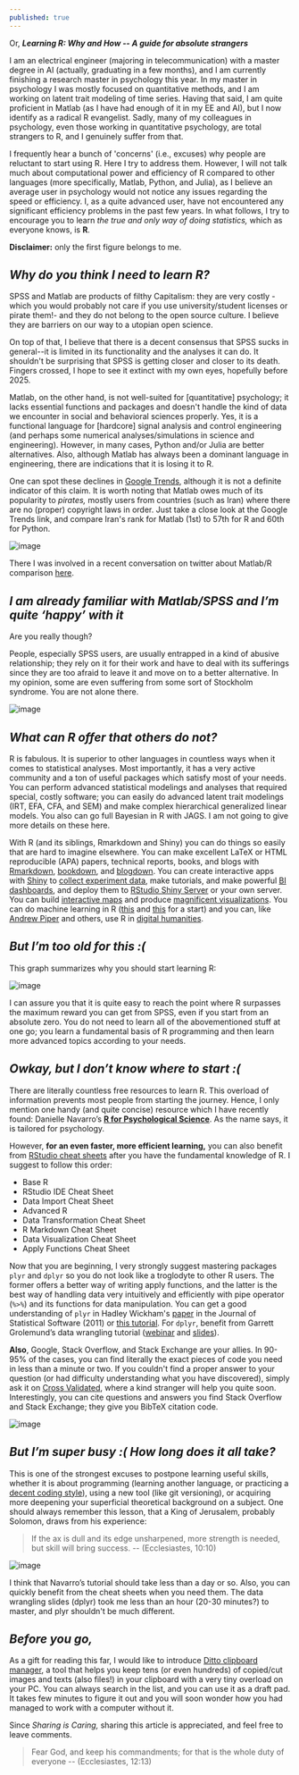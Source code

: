 ```yaml
---
published: true
---
```

Or, **_Learning R: Why and How -- A guide for absolute strangers_**

I am an electrical engineer (majoring in telecommunication) with a master degree in AI (actually, graduating in a few months), and I am currently finishing a research master in psychology this year. In my master in psychology I was mostly focused on quantitative methods, and I am working on latent trait modeling of time series. Having that said, I am quite proficient in Matlab (as I have had enough of it in my EE and AI), but I now identify as a radical R evangelist. Sadly, many of my colleagues in psychology, even those working in quantitative psychology, are total strangers to R, and I genuinely suffer from that.

I frequently hear a bunch of 'concerns' (i.e., excuses) why people are reluctant to start using R.  Here I try to address them. However, I will not talk much about computational power and efficiency of R compared to other languages (more specifically, Matlab, Python, and Julia), as I believe an average user in psychology would not notice any issues regarding the speed or efficiency. I, as a quite advanced user, have not encountered any significant efficiency problems in the past few years. In what follows, I try to encourage you to learn _the true and only way of doing statistics,_ which as everyone knows, is **R**.

**Disclaimer:** only the first figure belongs to me.

## _Why do you think I need to learn R?_ 

SPSS and Matlab are products of filthy Capitalism: they are very costly -which you would probably not care if you use university/student licenses or pirate them!- and they do not belong to the open source culture. I believe they are barriers on our way to a utopian open science.

On top of that, I believe that there is a decent consensus that SPSS sucks in general--it is limited in its functionality and the analyses it can do. It shouldn't be surprising that SPSS is getting closer and closer to its death. Fingers crossed, I hope to see it extinct with my own eyes, hopefully before 2025.

Matlab, on the other hand, is not well-suited for [quantitative] psychology; it lacks essential functions and packages and doesn't handle the kind of data we encounter in social and behavioral sciences properly. Yes, it is a functional language for [hardcore] signal analysis and control engineering (and perhaps some numerical analyses/simulations in science and engineering). However, in many cases, Python and/or Julia are better alternatives. Also, although Matlab has always been a dominant language in engineering, there are indications that it is losing it to R.

One can spot these declines in [Google Trends](https://trends.google.com/trends/explore/TIMESERIES/1554296400?hl=en-US&tz=-120&date=all&q=%2Fm%2F053_x,%2Fm%2F018fh1,%2Fm%2F0212jm&sni=3), although it is not a definite indicator of this claim. It is worth noting that Matlab owes much of its popularity to _pirates,_ mostly users from countries (such as Iran) where there are no (proper) copyright laws in order. Just take a close look at the Google Trends link, and compare Iran's rank for Matlab (1st) to 57th for R and 60th for Python.

![image](https://user-images.githubusercontent.com/8527082/55494090-6be87880-563a-11e9-8c09-830e7a8d0ce3.png)

There I was involved in a recent conversation on twitter about Matlab/R comparison [here](https://twitter.com/_psyguy/status/1113395619287175168).


## _I am already familiar with Matlab/SPSS and I’m quite ‘happy’ with it_

Are you really though?

People, especially SPSS users, are usually entrapped in a kind of abusive relationship; they rely on it for their work and have to deal with its sufferings since they are too afraid to leave it and move on to a better alternative. In my opinion, some are even suffering from some sort of Stockholm syndrome. You are not alone there.

![image](https://user-images.githubusercontent.com/8527082/55495028-507e6d00-563c-11e9-9169-c02553fb4c5c.png)

## _What can R offer that others do not?_

R is fabulous. It is superior to other languages in countless ways when it comes to statistical analyses. Most importantly, it has a very active community and a ton of useful packages which satisfy most of your needs. You can perform advanced statistical modelings and analyses that required special, costly software; you can easily do advanced latent trait modelings (IRT, EFA, CFA, and SEM) and make complex hierarchical generalized linear models. You also can go full Bayesian in R with JAGS. I am not going to give more details on these here.

With R (and its siblings, Rmarkdown and Shiny) you can do things so easily that are hard to imagine elsewhere. You can make excellent LaTeX or HTML reproducible (APA) papers, technical reports, books, and blogs with [Rmarkdown](https://bookdown.org/yihui/rmarkdown/), [bookdown](https://bookdown.org/yihui/bookdown/), and [blogdown](https://bookdown.org/yihui/blogdown/). You can create interactive apps with [Shiny](https://shiny.rstudio.com/gallery/) to [collect experiment data](https://psyr.org/shiny.html), make tutorials, and make powerful [BI dashboards](https://rviews.rstudio.com/2017/09/20/dashboards-with-r-and-databases/), and deploy them to [RStudio Shiny Server](https://www.shinyapps.io) or your own server. You can build [interactive maps](http://rmaps.github.io/) and produce [magnificent visualizations](https://www.r-graph-gallery.com/). You can do machine learning in R ([this](https://lgatto.github.io/IntroMachineLearningWithR/) and [this](https://www.datacamp.com/community/tutorials/machine-learning-in-r) for a start) and you can, like [Andrew Piper](https://twitter.com/_akpiper) and others, use R in [digital humanities](https://humanitiesdata.org/).


## _But I’m too old for this :(_

This graph summarizes why you should start learning R:

![image](https://user-images.githubusercontent.com/8527082/55494231-a94d0600-563a-11e9-816d-2bbfd6cab64f.png)
 
I can assure you that it is quite easy to reach the point where R surpasses the maximum reward you can get from SPSS, even if you start from an absolute zero. You do not need to learn all of the abovementioned stuff at one go; you learn a fundamental basis of R programming and then learn more advanced topics according to your needs.

## _Owkay, but I don’t know where to start :(_

There are literally countless free resources to learn R. This overload of information prevents most people from starting the journey. Hence, I only mention one handy (and quite concise) resource which I have recently found: Danielle Navarro’s [**R for Psychological Science**](https://psyr.org/). As the name says, it is tailored for psychology.

However, **for an even faster, more efficient learning,** you can also benefit from [RStudio cheat sheets](https://www.rstudio.com/resources/cheatsheets/) after you have the fundamental knowledge of R. I suggest to follow this order:
-    Base R
-    RStudio IDE Cheat Sheet
-    Data Import Cheat Sheet
-    Advanced R
-    Data Transformation Cheat Sheet
-    R Markdown Cheat Sheet
-    Data Visualization Cheat Sheet
-    Apply Functions Cheat Sheet 

Now that you are beginning, I very strongly suggest mastering packages `plyr` and `dplyr` so you do not look like a troglodyte to other R users. The former offers a better way of writing apply functions, and the latter is the best way of handling data very intuitively and efficiently with pipe operator (`%>%`) and its functions for data manipulation. You can get a good understanding of `plyr` in Hadley Wickham's [paper](https://www.jstatsoft.org/index.php/jss/article/view/v040i01/v40i01.pdf) in the Journal of Statistical Software (2011) or [this tutorial](https://seananderson.ca/2013/12/01/plyr/). For `dplyr`, benefit from Garrett Grolemund’s data wrangling tutorial ([webinar](https://www.rstudio.com/resources/webinars/data-wrangling-with-r-and-rstudio/) and [slides](https://github.com/rstudio/webinars/blob/master/05-Data-Wrangling-with-R-and-RStudio/wrangling-webinar.pdf)). 


**Also**, Google, Stack Overflow, and Stack Exchange are your allies. In 90-95% of the cases, you can find literally the exact pieces of code you need in less than a minute or two. If you couldn't find a proper answer to your question (or had difficulty understanding what you have discovered), simply ask it on [Cross Validated](https://stats.stackexchange.com), where a kind stranger will help you quite soon. Interestingly, you can cite questions and answers you find Stack Overflow and Stack Exchange; they give you BibTeX citation code.

![image](https://user-images.githubusercontent.com/8527082/55495100-760b7680-563c-11e9-8f3d-e04e10c1c6c3.png)

## _But I’m super busy :( How long does it all take?_

This is one of the strongest excuses to postpone learning useful skills, whether it is about programming (learning another language, or practicing a [decent coding style](https://google.github.io/styleguide/Rguide.xml)), using a new tool (like git versioning), or acquiring more deepening your superficial theoretical background on a subject. One should always remember this lesson, that a King of Jerusalem, probably Solomon, draws from his experience:

>If the ax is dull and its edge unsharpened, more strength is needed, but skill will bring success.
-- (Ecclesiastes, 10:10)

![image](https://user-images.githubusercontent.com/8527082/55495515-5a54a000-563d-11e9-9486-3c321ddbeb02.png)

I think that Navarro’s tutorial should take less than a day or so. Also, you can quickly benefit from the cheat sheets when you need them. The data wrangling slides (dplyr) took me less than an hour (20-30 minutes?) to master, and plyr shouldn't be much different.

## _Before you go,_

As a gift for reading this far, I would like to introduce [Ditto clipboard manager](https://ditto-cp.sourceforge.io/), a tool that helps you keep tens (or even hundreds) of copied/cut images and texts (also files!) in your clipboard with a very tiny overload on your PC. You can always search in the list, and you can use it as a draft pad. It takes few minutes to figure it out and you will soon wonder how you had managed to work with a computer without it.

Since _Sharing is Caring,_ sharing this article is appreciated, and feel free to leave comments.

> Fear God, and keep his commandments; for that is the whole duty of everyone
-- (Ecclesiastes, 12:13)